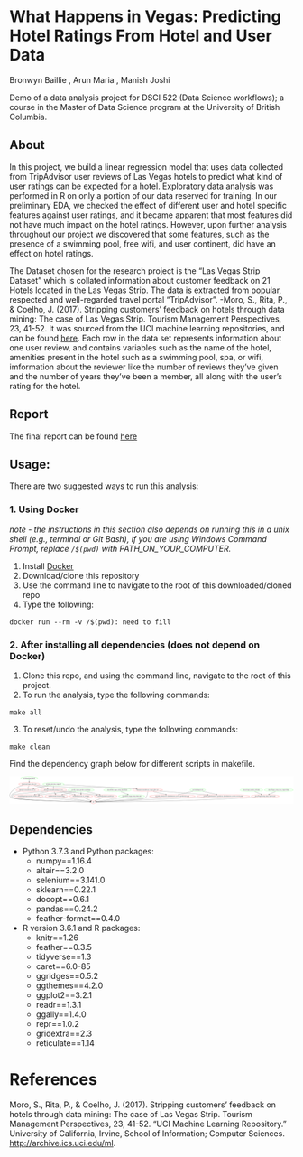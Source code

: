 What Happens in Vegas: Predicting Hotel Ratings From Hotel and User Data
================
Bronwyn Baillie , Arun Maria , Manish Joshi

Demo of a data analysis project for DSCI 522 (Data Science workflows); a
course in the Master of Data Science program at the University of
British Columbia.

## About

In this project, we build a linear regression model that uses data
collected from TripAdvisor user reviews of Las Vegas hotels to predict
what kind of user ratings can be expected for a hotel. Exploratory data
analysis was performed in R on only a portion of our data reserved for
training. In our preliminary EDA, we checked the effect of different
user and hotel specific features against user ratings, and it became
apparent that most features did not have much impact on the hotel
ratings. However, upon further analysis throughout our project we
discovered that some features, such as the presence of a swimming pool,
free wifi, and user continent, did have an effect on hotel ratings.

The Dataset chosen for the research project is the “Las Vegas Strip
Dataset” which is collated information about customer feedback on 21
Hotels located in the Las Vegas Strip. The data is extracted from
popular, respected and well-regarded travel portal “TripAdvisor”. -Moro,
S., Rita, P., & Coelho, J. (2017). Stripping customers’ feedback on
hotels through data mining: The case of Las Vegas Strip. Tourism
Management Perspectives, 23, 41-52. It was sourced from the UCI machine
learning repositories, and can be found
[here](https://archive.ics.uci.edu/ml/datasets/Las+Vegas+Strip). Each
row in the data set represents information about one user review, and
contains variables such as the name of the hotel, amenities present in
the hotel such as a swimming pool, spa, or wifi, imformation about the
reviewer like the number of reviews they’ve given and the number of
years they’ve been a member, all along with the user’s rating for the
hotel.

## Report

The final report can be found [here](docs/Vegas_strip_data_report.md)

## Usage:

There are two suggested ways to run this analysis:

### 1\. Using Docker

*note - the instructions in this section also depends on running this in
a unix shell (e.g., terminal or Git Bash), if you are using Windows
Command Prompt, replace `/$(pwd)` with PATH\_ON\_YOUR\_COMPUTER.*

1.  Install [Docker](https://www.docker.com/get-started)
2.  Download/clone this repository
3.  Use the command line to navigate to the root of this
    downloaded/cloned repo
4.  Type the following:

<!-- end list -->

    docker run --rm -v /$(pwd): need to fill

### 2\. After installing all dependencies (does not depend on Docker)

1.  Clone this repo, and using the command line, navigate to the root of
    this project.
2.  To run the analysis, type the following commands:

<!-- end list -->

    make all

3.  To reset/undo the analysis, type the following commands:

<!-- end list -->

    make clean

Find the dependency graph below for different scripts in makefile.

![](img/graph.png)

## Dependencies

  - Python 3.7.3 and Python packages:
      - numpy==1.16.4
      - altair==3.2.0
      - selenium==3.141.0
      - sklearn==0.22.1
      - docopt==0.6.1
      - pandas==0.24.2
      - feather-format==0.4.0
  - R version 3.6.1 and R packages:
      - knitr==1.26
      - feather==0.3.5
      - tidyverse==1.3
      - caret==6.0-85
      - ggridges==0.5.2
      - ggthemes==4.2.0
      - ggplot2==3.2.1
      - readr==1.3.1
      - ggally==1.4.0
      - repr==1.0.2
      - gridextra==2.3
      - reticulate==1.14

# References

Moro, S., Rita, P., & Coelho, J. (2017). Stripping customers’ feedback
on hotels through data mining: The case of Las Vegas Strip. Tourism
Management Perspectives, 23, 41-52. “UCI Machine Learning Repository.”
University of California, Irvine, School of Information; Computer
Sciences. <http://archive.ics.uci.edu/ml>.
